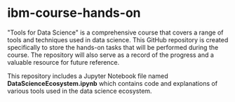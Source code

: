 # ibm-course-hands-on
"Tools for Data Science" is a comprehensive course that covers a range of tools and techniques used in data science. This GitHub repository is created specifically to store the hands-on tasks that will be performed during the course. The repository will also serve as a record of the progress and a valuable resource for future reference.

This repository includes a Jupyter Notebook file named **DataScienceEcosystem.ipynb** which contains code and explanations of various tools used in the data science ecosystem.
